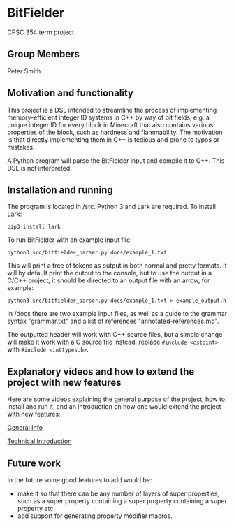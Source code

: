 # BitFielder
CPSC 354 term project

## Group Members
Peter Smith

## Motivation and functionality

This project is a DSL intended to streamline the process of implementing memory-efficient integer ID systems in C++ by way of bit fields, e.g. a unique integer ID for every block in Minecraft that also contains various properties of the block, such as hardness and flammability. The motivation is that directly implementing them in C++ is tedious and prone to typos or mistakes.

A Python program will parse the BitFielder input and compile it to C++. This DSL is not interpreted.

## Installation and running

The program is located in /src. Python 3 and Lark are required. To install Lark:

```pip3 install lark```

To run BitFielder with an example input file:

```python3 src/bitfielder_parser.py docs/example_1.txt```

This will print a tree of tokens as output in both normal and pretty formats. It will by default print the output to the console, but to use the output in a C/C++ project, it should be directed to an output file with an arrow, for example:

```python3 src/bitfielder_parser.py docs/example_1.txt > example_output.h```

In /docs there are two example input files, as well as a guide to the grammar syntax "grammar.txt" and a list of references "annotated-references.md".

The outputted header will work with C++ source files, but a simple change will make it work with a C source file instead: replace ```#include <cstdint>``` with ```#include <inttypes.h>```.

## Explanatory videos and how to extend the project with new features

Here are some videos explaining the general purpose of the project, how to install and run it, and an introduction on how one would extend the project with new features:

[General Info](https://www.youtube.com/watch?v=ilN_uKj5AQ8)

[Technical Introduction](https://www.youtube.com/watch?v=fQhYfLYupiY)

## Future work

In the future some good features to add would be:
* make it so that there can be any number of layers of super properties, such as a super property containing a super property containing a super property etc.
* add support for generating property modifier macros.
